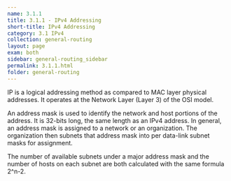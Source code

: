 ```yaml
---
name: 3.1.1
title: 3.1.1 - IPv4 Addressing
short-title: IPv4 Addressing
category: 3.1 IPv4
collection: general-routing
layout: page
exam: both
sidebar: general-routing_sidebar
permalink: 3.1.1.html
folder: general-routing
---
```

IP is a logical addressing method as compared to MAC layer physical addresses. It operates at the Network Layer (Layer 3) of the OSI model.

An address mask is used to identify the network and host portions of the address.  It is 32-bits long, the same length as an IPv4 address. In general, an address mask is assigned to a network or an organization. The organization then subnets that address mask into per data-link subnet masks for assignment.

The number of available subnets under a major address mask and the number of hosts on each subnet are both calculated with the same formula 2^n-2.
